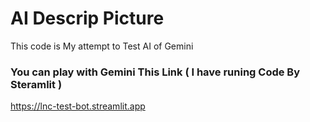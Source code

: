 # AI Descrip Picture
 This code is My attempt to Test AI of Gemini
### You can play with Gemini This Link ( I have runing Code By Steramlit ) 
 https://lnc-test-bot.streamlit.app
